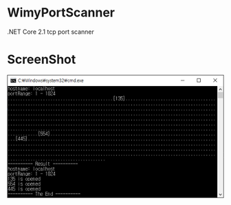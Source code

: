# WimyPortScanner

 .NET Core 2.1 tcp port scanner

# ScreenShot

![Screenshot](https://raw.githubusercontent.com/zelon/wimyportscanner/master/ScreenShot.png)
